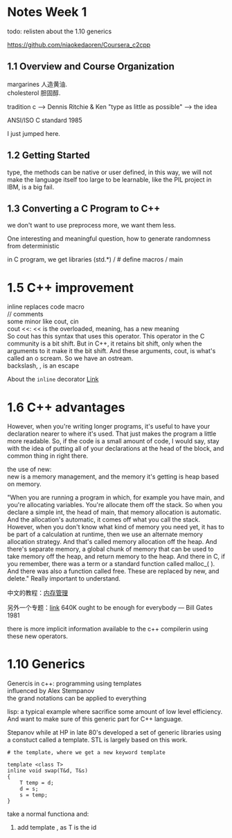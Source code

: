 # Notes Week 1

todo:
relisten about the 1.10 generics


https://github.com/niaokedaoren/Coursera_c2cpp

## 1.1 Overview and Course Organization

margarines 人造黄油.  
cholesterol 胆固醇.   

tradition c --> Dennis Ritchie & Ken
"type as little as possible" --> the idea

ANSI/ISO C standard 1985

I just jumped here.

## 1.2 Getting Started

type, the methods can be native or user defined, in this way, we will not make the language itself too large to be learnable, like the PIL project in IBM, is a big fail.


## 1.3 Converting a C Program to C++
we don't want to use preprocess more, we want them less.

One interesting and meaningful question, how to generate randomness from deterministic

in C program, we get libraries (std.*) / # define macros / main


# 1.5 C++ improvement
inline replaces code macro    
// comments   
some minor like cout, cin   
cout <<: << is the overloaded, meaning, has a new meaning   
So cout has this syntax that uses this operator. This operator in the C community is a bit shift. But in C++, it retains bit shift, only when the arguments to it make it the bit shift. And these arguments, cout, is what's called an o scream. So we have an ostream.  
backslash, \, is an escape 


About the `inline` decorator [Link](https://blog.csdn.net/zqixiao_09/article/details/50877383)

# 1.6 C++ advantages
However, when you're writing longer programs, it's useful to have your declaration nearer to where it's used. That just makes the program a little more readable. So, if the code is a small amount of code, I would say, stay with the idea of putting all of your declarations at the head of the block, and common thing in right there.

the use of new:   
new is a memory management, and the memory it's getting is heap based on memory. 

"When you are running a program in which, for example you have main, and you're allocating variables. You're allocate them off the stack. So when you declare a simple int, the head of main, that memory allocation is automatic. And the allocation's automatic, it comes off what you call the stack. However, when you don't know what kind of memory you need yet, it has to be part of a calculation at runtime, then we use an alternate memory allocation strategy. And that's called memory allocation off the heap. And there's separate memory, a global chunk of memory that can be used to take memory off the heap, and return memory to the heap. And there in C, if you remember, there was a term or a standard function called malloc_( ). And there was also a function called free. These are replaced by new, and delete." Really important to understand.

中文的教程：[内存管理](https://chenqx.github.io/2014/09/25/Cpp-Memory-Management/)    

另外一个专题：[link](http://cplusplus.wikidot.com/cn:memory-management)
640K ought to be enough for everybody — Bill Gates 1981

there is more implicit information available to the c++ compilerin using these new operators.

# 1.10 Generics
Genercis in c++: programming using templates   
influenced by Alex Stempanov   
the grand notations can be applied to everything   

lisp: a typical example where sacrifice some amount of low level efficiency. And want to make sure of this generic part for C++ language.

Stepanov while at HP in late 80's developed a set of generic libraries using a constuct called a template. STL is largely based on this work.

```
# the template, where we get a new keyword template

template <class T>
inline void swap(T&d, T&s)
{
    T temp = d;
    d = s;
    s = temp;
}
```
take a normal functiona and:   
1. add template <class T>, as T is the id



